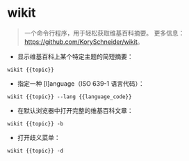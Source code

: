 # wikit

> 一个命令行程序，用于轻松获取维基百科摘要。
> 更多信息：<https://github.com/KorySchneider/wikit>。

- 显示维基百科上某个特定主题的简短摘要：

`wikit {{topic}}`

- 指定一种 [l]anguage（ISO 639-1 语言代码）：

`wikit {{topic}} --lang {{language_code}}`

- 在默认浏览器中打开完整的维基百科文章：

`wikit {{topic}} -b`

- 打开歧义菜单：

`wikit {{topic}} -d`